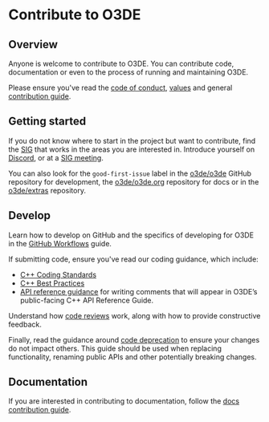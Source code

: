 # Contribute to O3DE

## Overview

Anyone is welcome to contribute to O3DE. You can contribute code, documentation or even to the process of running and maintaining O3DE.

Please ensure you've read the [code of conduct](/code-of-conduct.md), [values](/values.md) and general [contribution guide](/CONTRIBUTING.md). 

## Getting started

If you do not know where to start in the project but want to contribute, find the [SIG](/sigs) that works in the areas you are interested in. Introduce yourself on [Discord](https://discord.gg/o3de), or at a [SIG meeting](https://lists.o3de.org/g/o3de-calendar/calendar). 

You can also look for the `good-first-issue` label in the [o3de/o3de](https://github.com/o3de/o3de/issues?q=is%3Aissue+is%3Aopen+label%3Agood-first-issue) GitHub repository for development, the [o3de/o3de.org](https://github.com/o3de/o3de.org/issues?q=is%3Aissue+is%3Aopen+label%3Agood-first-issue) repository for docs or in the [o3de/extras](https://github.com/o3de/o3de-extras/labels/good-first-issue) repository.

## Develop

Learn how to develop on GitHub and the specifics of developing for O3DE in the [GitHub Workflows](https://www.o3de.org/docs/contributing/to-code/git-workflow/) guide.

If submitting code, ensure you've read our coding guidance, which include:
* [C++ Coding Standards](https://github.com/o3de/sig-core/blob/main/governance/Coding-Standards-and-Style-Guide.md)
* [C++ Best Practices](https://github.com/o3de/sig-core/blob/main/governance/C%2B%2B-Best-Practices-Guide.md)
* [API reference guidance](https://github.com/o3de/sig-core/blob/main/governance/API-Ref-Guidelines-Update.md) for writing comments that will appear in O3DE’s public-facing C++ API Reference Guide.

Understand how [code reviews](/guides/o3de-code-review-guidelines.md) work, along with how to provide constructive feedback.

Finally, read the guidance around [code deprecation](/guides/o3de-deprecation-guidelines.md) to ensure your changes do not impact others. 
This guide should be used when replacing functionality, renaming public APIs and other potentially breaking changes.

## Documentation

If you are interested in contributing to documentation, follow the [docs contribution guide](https://github.com/o3de/o3de.org/blob/main/CONTRIBUTING.md).

